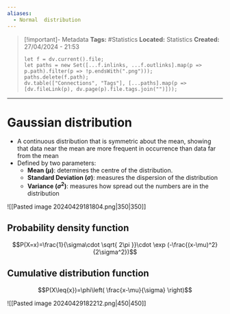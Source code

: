 ```yaml
---
aliases:
  - Normal  distribution
---
```

> [!important]- Metadata
> **Tags:** #Statistics 
> **Located:** Statistics
> **Created:** 27/04/2024 - 21:53
> ```dataviewjs
> let f = dv.current().file;
> let paths = new Set([...f.inlinks, ...f.outlinks].map(p => p.path).filter(p => !p.endsWith(".png")));
> paths.delete(f.path);
> dv.table(["Connections", "Tags"], [...paths].map(p => [dv.fileLink(p), dv.page(p).file.tags.join("")]));
> ```

___
# Gaussian distribution
- A continuous distribution that is symmetric about the mean, showing that data near the mean are more frequent in occurrence than data far from the mean
- Defined by two parameters:
    - **Mean ($\mu$)**: determines the centre of the distribution.
    - **Standard Deviation ($\sigma$)**: measures the dispersion of the distribution
    - **Variance ($\sigma^2$)**:  measures how spread out the numbers are in the distribution

![[Pasted image 20240429181804.png|350|350]]
## Probability density function
$$P(X=x)=\frac{1}{\sigma\cdot \sqrt{ 2\pi }}\cdot \exp (-\frac{(x-\mu)^2}{2\sigma^2})$$

## Cumulative distribution function 

$$P(X\leq{x})=\phi\left( \frac{x-\mu}{\sigma} \right)$$

![[Pasted image 20240429182212.png|450|450]]



